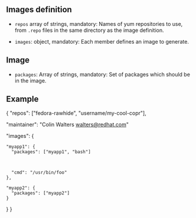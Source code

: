 Images definition
-----------------

 * `repos` array of strings, mandatory: Names of yum repositories to
   use, from `.repo` files in the same directory as the image definition.

 * `images`: object, mandatory: Each member defines an image to generate.

Image
-----

 * `packages`: Array of strings, mandatory: Set of packages which should
    be in the image.


Example
-------

{
  "repos": ["fedora-rawhide", "username/my-cool-copr"],

  "maintainer": "Colin Walters <walters@redhat.com>"

  "images": {

    "myapp1": {
      "packages": ["myapp1", "bash"]

      

      "cmd": "/usr/bin/foo"
    },

    "myapp2": {
      "packages": ["myapp2"]
    }
  }
}
